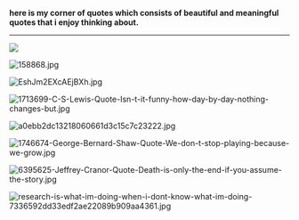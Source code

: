 **here is my corner of quotes which consists of beautiful and meaningful quotes that i enjoy thinking about.**   

---
![]({{site.baseurl}}/ursula.png)

![158868.jpg]({{site.baseurl}}/158868.jpg)
       
![EshJm2EXcAEjBXh.jpg]({{site.baseurl}}/EshJm2EXcAEjBXh.jpg)
        
![1713699-C-S-Lewis-Quote-Isn-t-it-funny-how-day-by-day-nothing-changes-but.jpg]({{site.baseurl}}/1713699-C-S-Lewis-Quote-Isn-t-it-funny-how-day-by-day-nothing-changes-but.jpg)
     
![a0ebb2dc13218060661d3c15c7c23222.jpg]({{site.baseurl}}/a0ebb2dc13218060661d3c15c7c23222.jpg)
     
![1746674-George-Bernard-Shaw-Quote-We-don-t-stop-playing-because-we-grow.jpg]({{site.baseurl}}/1746674-George-Bernard-Shaw-Quote-We-don-t-stop-playing-because-we-grow.jpg)
     
![6395625-Jeffrey-Cranor-Quote-Death-is-only-the-end-if-you-assume-the-story.jpg]({{site.baseurl}}/6395625-Jeffrey-Cranor-Quote-Death-is-only-the-end-if-you-assume-the-story.jpg)
       
![research-is-what-im-doing-when-i-dont-know-what-im-doing-7336592dd33edf2ae22089b909aa4361.jpg]({{site.baseurl}}/research-is-what-im-doing-when-i-dont-know-what-im-doing-7336592dd33edf2ae22089b909aa4361.jpg)
